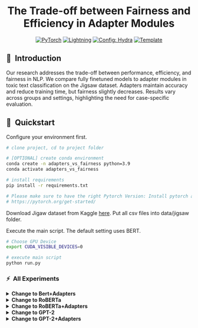<div align="center">

# The Trade-off between Fairness and Efficiency in Adapter Modules

<a href="https://pytorch.org/get-started/locally/"><img alt="PyTorch" src="https://img.shields.io/badge/PyTorch-ee4c2c?logo=pytorch&logoColor=white"></a>
<a href="https://pytorchlightning.ai/"><img alt="Lightning" src="https://img.shields.io/badge/-Lightning-792ee5?logo=pytorchlightning&logoColor=white"></a>
<a href="https://hydra.cc/"><img alt="Config: Hydra" src="https://img.shields.io/badge/Config-Hydra-89b8cd"></a>
<a href="https://github.com/ashleve/lightning-hydra-template"><img alt="Template" src="https://img.shields.io/badge/-Lightning--Hydra--Template-017F2F?style=flat&logo=github&labelColor=gray"></a><br>

</div>

## 📌&nbsp;&nbsp;Introduction
Our research addresses the trade-off between performance, efficiency, and fairness in NLP. We compare fully finetuned models to adapter modules in toxic text classification on the Jigsaw dataset. Adapters maintain accuracy and reduce training time, but fairness slightly decreases. Results vary across groups and settings, highlighting the need for case-specific evaluation.

## 🚀&nbsp;&nbsp;Quickstart

Configure your environment first.

```bash
# clone project, cd to project folder

# [OPTIONAL] create conda environment
conda create -n adapters_vs_fairness python=3.9
conda activate adapters_vs_fairness

# install requirements
pip install -r requirements.txt

# Please make sure to have the right Pytorch Version: Install pytorch according to instructions
# https://pytorch.org/get-started/
```

Download Jigaw dataset from Kaggle [here]([https://data.statmt.org/cc-100/](https://www.kaggle.com/competitions/jigsaw-unintended-bias-in-toxicity-classification/data)). Put all csv files into data/jigsaw folder.

Execute the main script. The default setting uses BERT.
```bash
# Choose GPU Device
export CUDA_VISIBLE_DEVICES=0

# execute main script
python run.py
```

### ⚡&nbsp;&nbsp;All Experiments

<details>
<summary><b>Change to Bert+Adapters</b></summary>


```bash
python run.py experiment=bert_adapters
```

  
  
</details>

<details>
<summary><b>Change to RoBERTa</b></summary>


```bash
python run.py experiment=roberta
```

</details>

<details>
<summary><b>Change to RoBERTa+Adapters</b></summary>


```bash
python run.py experiment=roberta_adapters
```

</details>

<details>
<summary><b>Change to GPT-2</b></summary>


```bash
python run.py experiment=gpt2
```

</details>

<details>
<summary><b>Change to GPT-2+Adapters</b></summary>


```bash
python run.py experiment=gpt2_adapters
```

</details>

<br>

<br>
